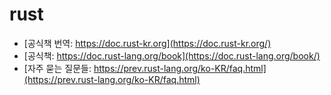 # rust

- [공식책 번역: https://doc.rust-kr.org](https://doc.rust-kr.org/)
- [공식책: https://doc.rust-lang.org/book](https://doc.rust-lang.org/book/)
- [자주 묻는 질문들: https://prev.rust-lang.org/ko-KR/faq.html](https://prev.rust-lang.org/ko-KR/faq.html)